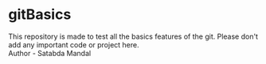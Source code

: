 # gitBasics
This repository is made to test all the basics features of the git. Please don't add any important code or project here.
<br>
Author - Satabda Mandal

